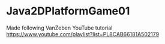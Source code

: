 # Java2DPlatformGame01
Made following VanZeben YouTube tutorial https://www.youtube.com/playlist?list=PL8CAB66181A502179

